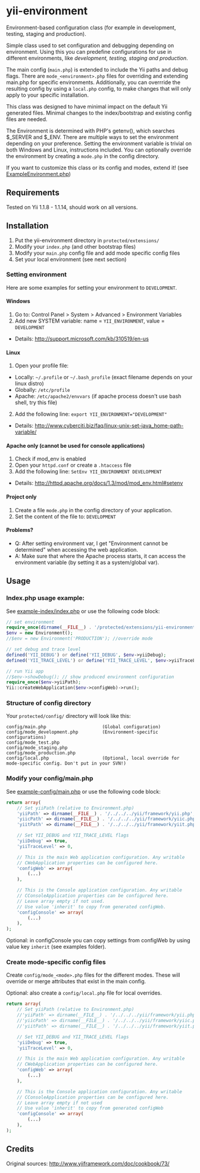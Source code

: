 yii-environment
===============

Environment-based configuration class (for example in development, testing, staging and production).

Simple class used to set configuration and debugging depending on environment.
Using this you can predefine configurations for use in different environments,
like _development, testing, staging and production_.

The main config (`main.php`) is extended to include the Yii paths and debug flags.
There are `mode_<environment>.php` files for overriding and extending main.php for specific environments.
Additionally, you can overrride the resulting config by using a `local.php` config, to make
changes that will only apply to your specific installation.

This class was designed to have minimal impact on the default Yii generated files.
Minimal changes to the index/bootstrap and existing config files are needed.

The Environment is determined with PHP's getenv(), which searches $_SERVER and $_ENV.
There are multiple ways to set the environment depending on your preference.
Setting the environment variable is trivial on both Windows and Linux, instructions included.
You can optionally override the environment by creating a `mode.php` in the config directory.

If you want to customize this class or its config and modes, extend it! (see [ExampleEnvironment.php](ExampleEnvironment.php))

## Requirements

Tested on Yii 1.1.8 - 1.1.14, should work on all versions.

## Installation

1. Put the yii-environment directory in `protected/extensions/`
2. Modify your `index.php` (and other bootstrap files)
3. Modify your `main.php` config file and add mode specific config files
4. Set your local environment (see next section)

### Setting environment

Here are some examples for setting your environment to `DEVELOPMENT`.

#### Windows

1. Go to: Control Panel > System > Advanced > Environment Variables
2. Add new SYSTEM variable: name = `YII_ENVIRONMENT`, value = `DEVELOPMENT`
 * Details: http://support.microsoft.com/kb/310519/en-us

#### Linux

1. Open your profile file:
 * Locally: `~/.profile` or `~/.bash_profile` (exact filename depends on your linux distro)
 * Globally: `/etc/profile`
 * Apache: `/etc/apache2/envvars` (if apache process doesn't use bash shell, try this file)
2. Add the following line: `export YII_ENVIRONMENT="DEVELOPMENT"`
 * Details: http://www.cyberciti.biz/faq/linux-unix-set-java_home-path-variable/

#### Apache only (cannot be used for console applications)

1. Check if mod_env is enabled
2. Open your `httpd.conf` or create a `.htaccess` file
3. Add the following line: `SetEnv YII_ENVIRONMENT DEVELOPMENT`
 * Details: http://httpd.apache.org/docs/1.3/mod/mod_env.html#setenv

#### Project only

1. Create a file `mode.php` in the config directory of your application.
2. Set the content of the file to: `DEVELOPMENT`

#### Problems?

* Q: After setting environment var, I get "Environment cannot be determined" when accessing the web application.
* A: Make sure that where the Apache process starts, it can access the environment variable (by setting it as a system/global var).

## Usage

### Index.php usage example:

See [example-index/index.php](example-index/index.php) or use the following code block:

```php
// set environment
require_once(dirname(__FILE__) . '/protected/extensions/yii-environment/Environment.php');
$env = new Environment();
//$env = new Environment('PRODUCTION'); //override mode

// set debug and trace level
defined('YII_DEBUG') or define('YII_DEBUG', $env->yiiDebug);
defined('YII_TRACE_LEVEL') or define('YII_TRACE_LEVEL', $env->yiiTraceLevel);

// run Yii app
//$env->showDebug(); // show produced environment configuration
require_once($env->yiiPath);
Yii::createWebApplication($env->configWeb)->run();
```

### Structure of config directory

Your `protected/config/` directory will look like this:

```
config/main.php                     (Global configuration)
config/mode_development.php         (Environment-specific configurations)
config/mode_test.php
config/mode_staging.php
config/mode_production.php
config/local.php                    (Optional, local override for mode-specific config. Don't put in your SVN!)
```

### Modify your config/main.php

See [example-config/main.php](example-config/main.php) or use the following code block:

```php
return array(
    // Set yiiPath (relative to Environment.php)
    'yiiPath' => dirname(__FILE__) . '/../../../yii/framework/yii.php',
    'yiicPath' => dirname(__FILE__) . '/../../../yii/framework/yiic.php',
    'yiitPath' => dirname(__FILE__) . '/../../../yii/framework/yiit.php',

    // Set YII_DEBUG and YII_TRACE_LEVEL flags
    'yiiDebug' => true,
    'yiiTraceLevel' => 0,

    // This is the main Web application configuration. Any writable
    // CWebApplication properties can be configured here.
    'configWeb' => array(
        (...)
    ),

    // This is the Console application configuration. Any writable
    // CConsoleApplication properties can be configured here.
    // Leave array empty if not used.
    // Use value 'inherit' to copy from generated configWeb.
    'configConsole' => array(
        (...)
    ),
);
```

Optional: in configConsole you can copy settings from configWeb by using value key `inherit` (see examples folder).

### Create mode-specific config files

Create `config/mode_<mode>.php` files for the different modes. These will override or merge attributes that exist in the main config.

Optional: also create a `config/local.php` file for local overrides.

```php
return array(
    // Set yiiPath (relative to Environment.php)
    //'yiiPath' => dirname(__FILE__) . '/../../../yii/framework/yii.php',
    //'yiicPath' => dirname(__FILE__) . '/../../../yii/framework/yiic.php',
    //'yiitPath' => dirname(__FILE__) . '/../../../yii/framework/yiit.php',

    // Set YII_DEBUG and YII_TRACE_LEVEL flags
    'yiiDebug' => true,
    'yiiTraceLevel' => 0,

    // This is the main Web application configuration. Any writable
    // CWebApplication properties can be configured here.
    'configWeb' => array(
        (...)
    ),

    // This is the Console application configuration. Any writable
    // CConsoleApplication properties can be configured here.
    // Leave array empty if not used
    // Use value 'inherit' to copy from generated configWeb
    'configConsole' => array(
        (...)
    ),
);
```

## Credits

Original sources: http://www.yiiframework.com/doc/cookbook/73/
